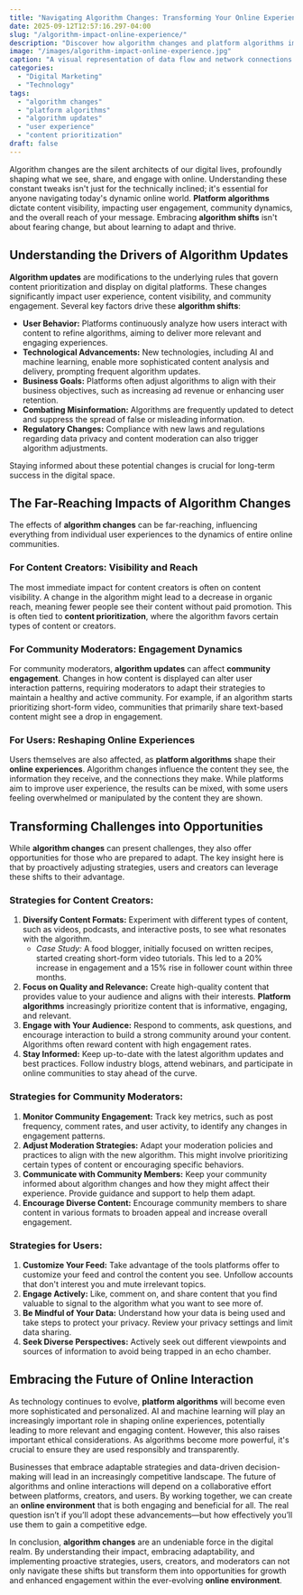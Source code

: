 ```yaml
---
title: "Navigating Algorithm Changes: Transforming Your Online Experience"
date: 2025-09-12T12:57:16.297-04:00
slug: "/algorithm-impact-online-experience/"
description: "Discover how algorithm changes and platform algorithms impact user experience and content prioritization, and learn to adapt to these algorithm shifts."
image: "/images/algorithm-impact-online-experience.jpg"
caption: "A visual representation of data flow and network connections symbolizing algorithm impact."
categories:
  - "Digital Marketing"
  - "Technology"
tags:
  - "algorithm changes"
  - "platform algorithms"
  - "algorithm updates"
  - "user experience"
  - "content prioritization"
draft: false
---
```


Algorithm changes are the silent architects of our digital lives, profoundly shaping what we see, share, and engage with online. Understanding these constant tweaks isn't just for the technically inclined; it's essential for anyone navigating today's dynamic online world. **Platform algorithms** dictate content visibility, impacting user engagement, community dynamics, and the overall reach of your message. Embracing **algorithm shifts** isn't about fearing change, but about learning to adapt and thrive.

## Understanding the Drivers of Algorithm Updates

**Algorithm updates** are modifications to the underlying rules that govern content prioritization and display on digital platforms. These changes significantly impact user experience, content visibility, and community engagement. Several key factors drive these **algorithm shifts**:

*   **User Behavior:** Platforms continuously analyze how users interact with content to refine algorithms, aiming to deliver more relevant and engaging experiences.
*   **Technological Advancements:** New technologies, including AI and machine learning, enable more sophisticated content analysis and delivery, prompting frequent algorithm updates.
*   **Business Goals:** Platforms often adjust algorithms to align with their business objectives, such as increasing ad revenue or enhancing user retention.
*   **Combating Misinformation:** Algorithms are frequently updated to detect and suppress the spread of false or misleading information.
*   **Regulatory Changes:** Compliance with new laws and regulations regarding data privacy and content moderation can also trigger algorithm adjustments.

Staying informed about these potential changes is crucial for long-term success in the digital space.

## The Far-Reaching Impacts of Algorithm Changes

The effects of **algorithm changes** can be far-reaching, influencing everything from individual user experiences to the dynamics of entire online communities.

### For Content Creators: Visibility and Reach

The most immediate impact for content creators is often on content visibility. A change in the algorithm might lead to a decrease in organic reach, meaning fewer people see their content without paid promotion. This is often tied to **content prioritization**, where the algorithm favors certain types of content or creators.

### For Community Moderators: Engagement Dynamics

For community moderators, **algorithm updates** can affect **community engagement**. Changes in how content is displayed can alter user interaction patterns, requiring moderators to adapt their strategies to maintain a healthy and active community. For example, if an algorithm starts prioritizing short-form video, communities that primarily share text-based content might see a drop in engagement.

### For Users: Reshaping Online Experiences

Users themselves are also affected, as **platform algorithms** shape their **online experiences**. Algorithm changes influence the content they see, the information they receive, and the connections they make. While platforms aim to improve user experience, the results can be mixed, with some users feeling overwhelmed or manipulated by the content they are shown.

## Transforming Challenges into Opportunities

While **algorithm changes** can present challenges, they also offer opportunities for those who are prepared to adapt. The key insight here is that by proactively adjusting strategies, users and creators can leverage these shifts to their advantage.

### Strategies for Content Creators:

1.  **Diversify Content Formats:** Experiment with different types of content, such as videos, podcasts, and interactive posts, to see what resonates with the algorithm.
    *   *Case Study:* A food blogger, initially focused on written recipes, started creating short-form video tutorials. This led to a 20% increase in engagement and a 15% rise in follower count within three months.
2.  **Focus on Quality and Relevance:** Create high-quality content that provides value to your audience and aligns with their interests. **Platform algorithms** increasingly prioritize content that is informative, engaging, and relevant.
3.  **Engage with Your Audience:** Respond to comments, ask questions, and encourage interaction to build a strong community around your content. Algorithms often reward content with high engagement rates.
4.  **Stay Informed:** Keep up-to-date with the latest algorithm updates and best practices. Follow industry blogs, attend webinars, and participate in online communities to stay ahead of the curve.

### Strategies for Community Moderators:

1.  **Monitor Community Engagement:** Track key metrics, such as post frequency, comment rates, and user activity, to identify any changes in engagement patterns.
2.  **Adjust Moderation Strategies:** Adapt your moderation policies and practices to align with the new algorithm. This might involve prioritizing certain types of content or encouraging specific behaviors.
3.  **Communicate with Community Members:** Keep your community informed about algorithm changes and how they might affect their experience. Provide guidance and support to help them adapt.
4.  **Encourage Diverse Content:** Encourage community members to share content in various formats to broaden appeal and increase overall engagement.

### Strategies for Users:

1.  **Customize Your Feed:** Take advantage of the tools platforms offer to customize your feed and control the content you see. Unfollow accounts that don't interest you and mute irrelevant topics.
2.  **Engage Actively:** Like, comment on, and share content that you find valuable to signal to the algorithm what you want to see more of.
3.  **Be Mindful of Your Data:** Understand how your data is being used and take steps to protect your privacy. Review your privacy settings and limit data sharing.
4.  **Seek Diverse Perspectives:** Actively seek out different viewpoints and sources of information to avoid being trapped in an echo chamber.

## Embracing the Future of Online Interaction

As technology continues to evolve, **platform algorithms** will become even more sophisticated and personalized. AI and machine learning will play an increasingly important role in shaping online experiences, potentially leading to more relevant and engaging content. However, this also raises important ethical considerations. As algorithms become more powerful, it's crucial to ensure they are used responsibly and transparently.

Businesses that embrace adaptable strategies and data-driven decision-making will lead in an increasingly competitive landscape. The future of algorithms and online interactions will depend on a collaborative effort between platforms, creators, and users. By working together, we can create an **online environment** that is both engaging and beneficial for all. The real question isn’t if you’ll adopt these advancements—but how effectively you’ll use them to gain a competitive edge.

In conclusion, **algorithm changes** are an undeniable force in the digital realm. By understanding their impact, embracing adaptability, and implementing proactive strategies, users, creators, and moderators can not only navigate these shifts but transform them into opportunities for growth and enhanced engagement within the ever-evolving **online environment**.